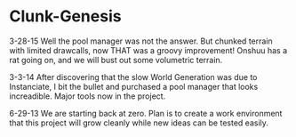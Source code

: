 Clunk-Genesis
=============

3-28-15 Well the pool manager was not the answer. But chunked terrain with limited drawcalls, now THAT was a groovy improvement! Onshuu has a rat going on, and we will bust out some volumetric terrain.

3-3-14 After discovering that the slow World Generation was due to Instanciate, I bit the bullet and purchased a pool manager that looks increadible. Major tools now in the project.

6-29-13 We are starting back at zero. Plan is to create a work environment that this project will grow cleanly while new ideas can be tested easily.

